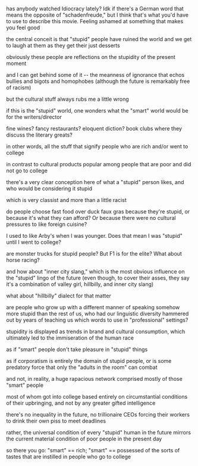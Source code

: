 has anybody watched Idiocracy lately? Idk if there's a German word that means the opposite of "schadenfreude," but I think that's what you'd have to use to describe this movie. Feeling ashamed at something that makes you feel good

the central conceit is that "stupid" people have ruined the world and we get to laugh at them as they get their just desserts

obviously these people are reflections on the stupidity of the present moment

and I can get behind some of it -- the meanness of ignorance that echos bullies and bigots and homophobes (although the future is remarkably free of racism)

but the cultural stuff always rubs me a little wrong  

if this is the "stupid" world, one wonders what the "smart" world would be for the writers/director

fine wines? fancy restaurants? eloquent diction? book clubs where they discuss the literary greats?

in other words, all the stuff that signify people who are rich and/or went to college

in contrast to cultural products popular among people that are poor and did not go to college

there's a very clear conception here of what a "stupid" person likes, and who would be considering it stupid

which is very classist and more than a little racist

do people choose fast food over duck faux gras because they're stupid, or because it's what they can afford? Or because there were no cultural pressures to like foreign cuisine?

I used to like Arby's when I was younger. Does that mean I was "stupid" until I went to college?

are monster trucks for stupid people? But F1 is for the elite? What about horse racing?

and how about "inner city slang," which is the most obvious influence on the "stupid" lingo of the future (even though, to cover their asses, they say it's a combination of valley girl, hillbilly, and inner city slang)

what about "hillbilly" dialect for that matter

are people who grow up with a different manner of speaking somehow more stupid than the rest of us, who had our linguistic diversity hammered out by years of teaching us which words to use in "professional" settings?  

stupidity is displayed as trends in brand and cultural consumption, which ultimately led to the immiseration of the human race

as if "smart" people don't take pleasure in "stupid" things

as if corporatism is entirely the domain of stupid people, or is some predatory force that only the "adults in the room" can combat  

and not, in reality, a huge rapacious network comprised mostly of those "smart" people

most of whom got into college based entirely on circumstantial conditions of their upbringing, and not by any greater gifted intelligence  

there's no inequality in the future, no trillionaire CEOs forcing their workers to drink their own piss to meet deadlines

rather, the universal condition of every "stupid" human in the future mirrors the current material condition of poor people in the present day

so there you go: "smart" == rich; "smart" == possessed of the sorts of tastes that are instilled in people who go to college